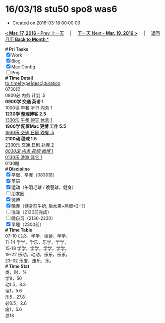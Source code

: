 # 16/03/18 stu50 spo8 was6

- Created on 2016-03-18 00:00:00

[**< Mar. 17, 2016** - Prev 上一天](/lifelogs/2016/03/d17.md) &nbsp; &nbsp; | &nbsp; &nbsp; [下一天 Next - **Mar. 19, 2016 >**](/lifelogs/2016/03/d19.md) &nbsp; &nbsp; |  &nbsp; &nbsp; [返回月历 **Back to Month ^**](/lifelogs/2016/03/index.md)
<br/><div style="word-wrap: break-word; -webkit-nbsp-mode: space; -webkit-line-break: after-white-space;"><div><b># Pri Tasks</b></div><div><input checked="true" type="checkbox"/>Work</div><div><input checked="true" type="checkbox"/>Blog</div><div><input checked="true" type="checkbox"/>Mac Config</div><div><input type="checkbox"/>Proj</div><div><b># Time Detail</b></div><div><u>to_time|type|desc|duration</u></div><div>0730起</div><div>0800必 内务 计划 .5</div><div><b>0900学 交通 英语 1</b></div><div>1000读 早餐 听书 内务 1</div><div><b>1230学 整理博客 2.5</b></div><div><u>1330乐 午餐 聊天 休息 1</u></div><div><b>1900学 配置Mac 更博 工作 5.5</b></div><div><u>1930乐 交通 日剧 晚餐 .5</u></div><div><b>2100动 毽球 1.5</b></div><div><u>2330乐 交通 日剧 补餐 2</u></div><div><u><i>0030废 内务 视频 微博 1</i></u></div><div><u>0130乐 洗漱 其它 1</u></div><div>0130睡</div><div><b># Discipline</b></div><div><input checked="true" type="checkbox"/>早起，早餐（0830前）</div><div><input checked="true" type="checkbox"/>英语</div><div><input checked="true" type="checkbox"/>运动（午羽毛球 / 晚毽球，健身）</div><div><input type="checkbox"/>朋友圈</div><div><input checked="true" type="checkbox"/>微博</div><div><input checked="true" type="checkbox"/>晚餐（健身前牛奶, 后水果+鸡蛋*2+?）</div><div><input type="checkbox"/>洗澡（2130前完成）</div><div><input type="checkbox"/>晚自习（2130-2230）</div><div><input checked="true" type="checkbox"/>早睡（2300前）</div><div><b># Time Table</b></div><div>07-10 〇必，学学，读读，学学，</div><div>11-14 学学，学乐，乐学，学学，</div><div>15-18 学学，学学，学学，学学，</div><div>19-22 乐动，动动，乐乐，乐乐，</div><div>23-02 乐废，废乐，乐。</div><div><b># Time Stat</b></div><div>类，时，%</div><div>学9，50</div><div>动1.5，8.3</div><div>读1，5.6</div><div>乐5，27.8</div><div>必0.5，2.8</div><div>废1，5.6</div><div>总18</div>
